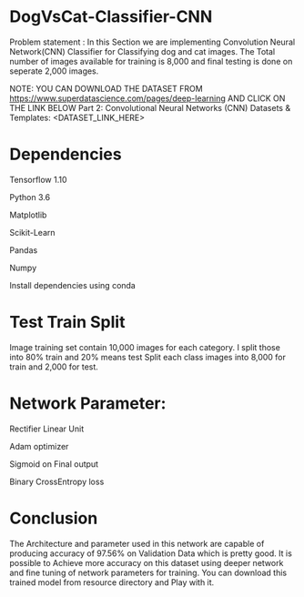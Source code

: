 # DogVsCat-Classifier-CNN

Problem statement :
In this Section we are implementing Convolution Neural Network(CNN) Classifier for Classifying dog and cat images. The Total number of images available for training is 8,000 and final testing is done on seperate 2,000 images.

NOTE: YOU CAN DOWNLOAD THE DATASET FROM https://www.superdatascience.com/pages/deep-learning AND CLICK ON THE LINK BELOW Part 2: Convolutional Neural Networks (CNN)
Datasets & Templates:
<DATASET_LINK_HERE>

# Dependencies

Tensorflow 1.10

Python 3.6

Matplotlib

Scikit-Learn

Pandas

Numpy

Install dependencies using conda

# Test Train Split

Image training set contain 10,000 images for each category. I split those into 80% train and 20% means test Split each class images into 8,000 for train and 2,000 for test.

# Network Parameter:

Rectifier Linear Unit

Adam optimizer

Sigmoid on Final output

Binary CrossEntropy loss

# Conclusion

The Architecture and parameter used in this network are capable of producing accuracy of 97.56% on Validation Data which is pretty good. It is possible to Achieve more accuracy on this dataset using deeper network and fine tuning of network parameters for training. You can download this trained model from resource directory and Play with it.
